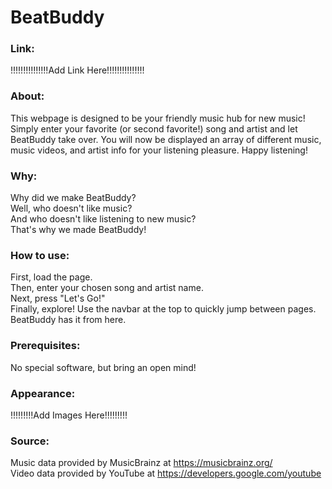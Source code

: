 
# BeatBuddy

### Link:
!!!!!!!!!!!!!!!Add Link Here!!!!!!!!!!!!!!!

### About:
This webpage is designed to be your friendly music hub for new music! Simply enter your favorite (or second favorite!) song and artist and let BeatBuddy take over. You will now be displayed an array of different music, music videos, and artist info for your listening pleasure. Happy listening!

### Why:
Why did we make BeatBuddy?<br>
Well, who doesn't like music? <br>
And who doesn't like listening to new music?<br>
That's why we made BeatBuddy!<br>

### How to use:
First, load the page. <br>
Then, enter your chosen song and artist name.<br>
Next, press "Let's Go!"<br>
Finally, explore! Use the navbar at the top to quickly jump between pages. <br>
BeatBuddy has it from here.<br>

### Prerequisites:
No special software, but bring an open mind!

### Appearance:
!!!!!!!!!Add Images Here!!!!!!!!!

### Source:
Music data provided by MusicBrainz at https://musicbrainz.org/<br>
Video data provided by YouTube at https://developers.google.com/youtube<br>
